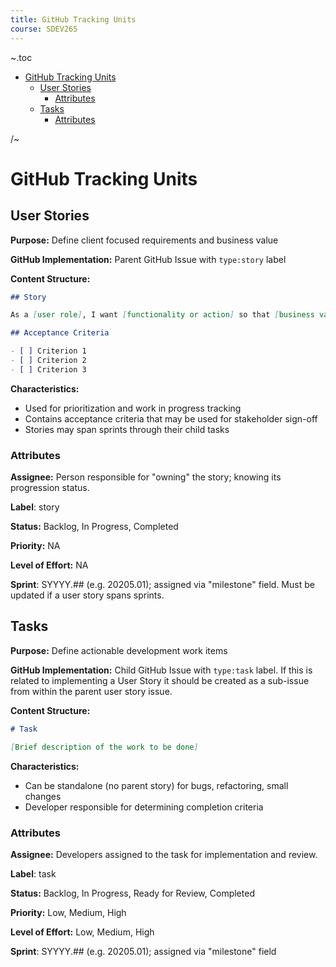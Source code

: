 ```yaml
---
title: GitHub Tracking Units
course: SDEV265
---
```


~.toc

- [GitHub Tracking Units](#github-tracking-units)
  - [User Stories](#user-stories)
    - [Attributes](#attributes)
  - [Tasks](#tasks)
    - [Attributes](#attributes-1)

/~

# GitHub Tracking Units

## User Stories

**Purpose:** Define client focused requirements and business value

**GitHub Implementation:** Parent GitHub Issue with `type:story` label

**Content Structure:**

```markdown
## Story

As a [user role], I want [functionality or action] so that [business value].

## Acceptance Criteria

- [ ] Criterion 1
- [ ] Criterion 2
- [ ] Criterion 3
```

**Characteristics:**

- Used for prioritization and work in progress tracking
- Contains acceptance criteria that may be used for stakeholder sign-off
- Stories may span sprints through their child tasks

### Attributes

**Assignee:** Person responsible for "owning" the story; knowing its progression status.

**Label**: story

**Status:** Backlog, In Progress, Completed

**Priority:** NA

**Level of Effort:** NA

**Sprint**: SYYYY.## (e.g. 20205.01); assigned via "milestone" field. Must be updated if a user story spans sprints.

## Tasks

**Purpose:** Define actionable development work items

**GitHub Implementation:** Child GitHub Issue with `type:task` label. If this is related to implementing a User Story it should be created as a sub-issue from within the parent user story issue.

**Content Structure:**

```markdown
# Task

[Brief description of the work to be done]
```

**Characteristics:**

- Can be standalone (no parent story) for bugs, refactoring, small changes
- Developer responsible for determining completion criteria

### Attributes

**Assignee:** Developers assigned to the task for implementation and review.

**Label**: task

**Status:** Backlog, In Progress, Ready for Review, Completed

**Priority:** Low, Medium, High

**Level of Effort:** Low, Medium, High

**Sprint**: SYYYY.## (e.g. 20205.01); assigned via "milestone" field
